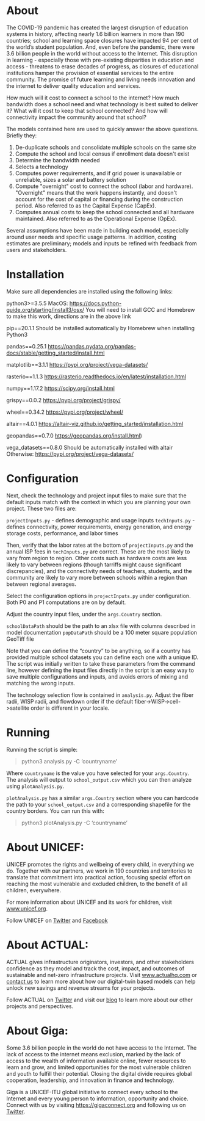 # About

The COVID-19 pandemic has created the largest disruption of education systems in history, affecting nearly 1.6 billion learners in more than 190 countries; school and learning space closures have impacted 94 per cent of the world’s student population. And, even before the pandemic, there were 3.6 billion people in the world without access to the Internet. This disruption in learning - especially those with pre-existing disparities in education and access - threatens to erase decades of progress, as closures of educational institutions hamper the provision of essential services to the entire community. The promise of future learning and living needs innovation and the internet to deliver quality education and services. 

How much will it cost to connect a school to the internet? How much bandwidth does a school need and what technology is best suited to deliver it? What will it cost to keep that school connected? And how will connectivity impact the community around that school?

The models contained here are used to quickly answer the above questions. Briefly they:

1. De-duplicate schools and consolidate multiple schools on the same site
2. Compute the school and local census if enrollment data doesn't exist
3. Determine the bandwidth needed
4. Selects a technology
5. Computes power requirements, and if grid power is unavailable or unreliable, sizes a solar and battery solution
6. Compute "overnight" cost to connect the school (labor and hardware). "Overnight" means that the work happens instantly, and doesn't account for the cost of capital or financing during the construction period. Also referred to as the Capital Expense (CapEx).
7. Computes annual costs to keep the school connected and all hardware maintained. Also referred to as the Operational Expense (OpEx).

Several assumptions have been made in building each model, especially around user needs and specific usage patterns. In addition, costing estimates are preliminary; models and inputs be refined with feedback from users and stakeholders.

# Installation

Make sure all dependencies are installed using the following links:

python3>=3.5.5
MacOS: https://docs.python-guide.org/starting/install3/osx/
You will need to install GCC and Homebrew to make this work, directions are in the above link

pip==20.1.1
Should be installed automatically by Homebrew when installing Python3

pandas==0.25.1
https://pandas.pydata.org/pandas-docs/stable/getting_started/install.html

matplotlib==3.1.1
https://pypi.org/project/vega-datasets/

rasterio==1.1.3
https://rasterio.readthedocs.io/en/latest/installation.html

numpy==1.17.2
https://scipy.org/install.html

grispy==0.0.2 
https://pypi.org/project/grispy/

wheel==0.34.2
https://pypi.org/project/wheel/

altair==4.0.1
https://altair-viz.github.io/getting_started/installation.html

geopandas==0.7.0
https://geopandas.org/install.html)

vega_datasets==0.8.0
Should be automatically installed with altair
Otherwise: https://pypi.org/project/vega-datasets/


# Configuration
Next, check the technology and project input files to make sure that the default inputs match with the context in which you are planning your own project.  These two files are:

`projectInputs.py` - defines demographic and usage inputs
`techInputs.py` - defines connectivity, power requirements, energy generation, and energy storage costs, performance, and labor times

Then, verify that the labor rates at the bottom of `projectInputs.py` and the annual ISP fees in `techInputs.py` are correct. These are the most likely to vary from region to region. Other costs such as hardware costs are less likely to vary between regions (though tarriffs might cause significant discrepancies), and the connectivity needs of teachers, students, and the community are likely to vary more between schools within a region than between regional averages.

Select the configuration options in `projectInputs.py` under configuration. Both P0 and P1 computations are on by default.

Adjust the country input files, under the `args.Country` section.

`schoolDataPath` should be the path to an xlsx file with columns described in model documentation
`popDataPath` should be a 100 meter square population GeoTiff file

Note that you can define the “country” to be anything, so if a country has provided multiple school datasets you can define each one with a unique ID. The script was initially written to take these parameters from the command line, however defining the input files directly in the script is an easy way to save multiple configurations and inputs, and avoids errors of mixing and matching the wrong inputs.

The technology selection flow is contained in `analysis.py`. Adjust the fiber radii, WISP radii, and flowdown order if the default fiber->WISP->cell->satellite order is different in your locale.


# Running
Running the script is simple:

>python3 analysis.py -C ‘countryname’

Where `countryname` is the value you have selected for your `args.Country`. The analysis will output to `school_output.csv` which you can then analyze using `plotAnalysis.py`.

`plotAnalysis.py` has a similar `args.Country` section where you can hardcode the path to your `school_output.csv` and a corresponding shapefile for the country borders. You can run this with:

>python3 plotAnalysis.py -C ‘countryname’

# About UNICEF:
UNICEF promotes the rights and wellbeing of every child, in everything we do. Together with our partners, we work in 190 countries and territories to translate that commitment into practical action, focusing special effort on reaching the most vulnerable and excluded children, to the benefit of all children, everywhere.

For more information about UNICEF and its work for children, visit www.unicef.org.

Follow UNICEF on [Twitter](https://twitter.com/unicefmedia) and [Facebook](https://www.facebook.com/unicef/)

# About ACTUAL:
ACTUAL gives infrastructure originators, investors, and other stakeholders confidence as they model and track the cost, impact, and outcomes of sustainable and net-zero infrastructure projects. Visit www.actualhq.com or [contact us](mailto:hello@actualhq.com) to learn more about how our digital-twin based models can help unlock new savings and revenue streams for your projects.

Follow ACTUAL on [Twitter](https://twitter.com/ActualHQ) and visit our [blog](http://blog.actualhq.com) to learn more about our other projects and perspectives.

# About Giga: 

Some 3.6 billion people in the world do not have access to the Internet. The lack of access to the internet means exclusion, marked by the lack of access to the wealth of information available online, fewer resources to learn and grow, and limited opportunities for the most vulnerable children and youth to fulfill their potential. Closing the digital divide requires global cooperation, leadership, and innovation in finance and technology. 

Giga is a UNICEF-ITU global initiative to connect every school to the Internet and every young person to information, opportunity and choice. Connect with us by visiting https://gigaconnect.org and following us on [Twitter](https://twitter.com/Gigaconnect). 


